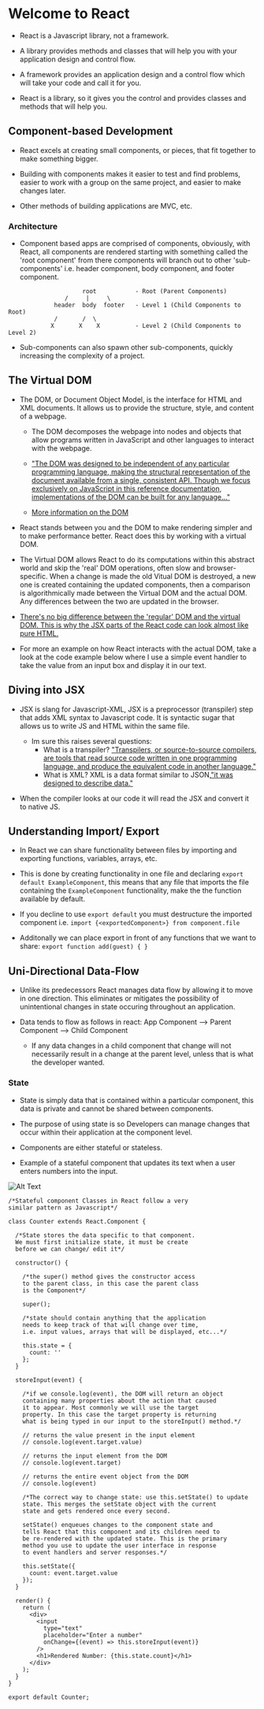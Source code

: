 # Welcome to React

* React is a Javascript library, not a framework.

* A library provides methods and classes that will help you with your application design and control flow.
* A framework provides an application design and a control flow which will take your code and call it for you.

* React is a library, so it gives you the control and provides classes and methods that will help you.

## Component-based Development

* React excels at creating small components, or pieces, that fit together to make something bigger.

* Building with components makes it easier to test and find problems, easier to work with a group on the same project, and easier to make changes later.

* Other methods of building applications are MVC, etc.

### Architecture

* Component based apps are comprised of components, obviously, with React, all components are rendered starting with something called the 'root component' from there components will branch out to other 'sub-components' i.e. header component, body component, and footer component.

```
                     root           - Root (Parent Components)
                /     |     \
             header  body  footer   - Level 1 (Child Components to Root)
             /       /  \
            X       X    X          - Level 2 (Child Components to Level 2)
```

* Sub-components can also spawn other sub-components, quickly increasing the complexity of a project.

## The Virtual DOM

* The DOM, or Document Object Model, is the interface for HTML and XML documents. It allows us to provide the structure, style, and content of a webpage.

  * The DOM decomposes the webpage into nodes and objects that allow programs written in JavaScript and other languages to interact with the webpage.

  * ["The DOM was designed to be independent of any particular programming language, making the structural representation of the document available from a single, consistent API. Though we focus exclusively on JavaScript in this reference documentation, implementations of the DOM can be built for any language..."](https://developer.mozilla.org/en-US/docs/Web/API/Document_Object_Model/Introduction)

  * [More information on the DOM](https://www.w3schools.com/js/js_htmldom.asp)

* React stands between you and the DOM to make rendering simpler and to make performance better. React does this by working with a virtual DOM.

* The Virtual DOM allows React to do its computations within this abstract world and skip the 'real' DOM operations, often slow and browser-specific. When a change is made the old Vitual DOM is destroyed, a new one is created containing the updated components, then a comparison is algorithmically made between the Virtual DOM and the actual DOM. Any differences between the two are updated in the browser.

* [There's no big difference between the 'regular' DOM and the virtual DOM. This is why the JSX parts of the React code can look almost like pure HTML.]('http://reactkungfu.com/2015/10/the-difference-between-virtual-dom-and-dom/')

* For more an example on how React interacts with the actual DOM, take a look at the code example below where I use a simple event handler to take the value from an input box and display it in our text.

## Diving into JSX

* JSX is slang for Javascript-XML, JSX is a preprocessor (transpiler) step that adds XML syntax to Javascript code. It is syntactic sugar that allows us to write JS and HTML within the same file.

  * Im sure this raises several questions:
    * What is a transpiler? ["Transpilers, or source-to-source compilers, are tools that read source code written in one programming language, and produce the equivalent code in another language."](https://scotch.io/tutorials/javascript-transpilers-what-they-are-why-we-need-them)
    * What is XML? XML is a data format similar to JSON,["it was designed to describe data."](https://www.xmlfiles.com/xml/xml-intro/)

* When the compiler looks at our code it will read the JSX and convert it to native JS.

## Understanding Import/ Export

* In React we can share functionality between files by importing and exporting functions, variables, arrays, etc.

* This is done by creating functionality in one file and declaring `export default ExampleComponent`, this means that any file that imports the file containing the `ExampleComponent` functionality, make the the function available by default.

* If you decline to use `export default` you must destructure the imported component i.e. `import {<exportedComponent>} from component.file`

* Additonally we can place export in front of any functions that we want to share:
  `export function add(guest) { }`

## Uni-Directional Data-Flow

* Unlike its predecessors React manages data flow by allowing it to move in one direction. This eliminates or mitigates the possibility of unintentional changes in state occuring throughout an application.

* Data tends to flow as follows in react: App Component --> Parent Component --> Child Component
  * If any data changes in a child component that change will not necessarily result in a change at the parent level, unless that is what the developer wanted.

### State

* State is simply data that is contained within a particular component, this data is private and cannot be shared between components.

* The purpose of using state is so Developers can manage changes that occur within their application at the component level.

* Components are either stateful or stateless.

* Example of a stateful component that updates its text when a user enters numbers into the input.

![Alt Text]()

```JS
/*Stateful component Classes in React follow a very
similar pattern as Javascript*/

class Counter extends React.Component {

  /*State stores the data specific to that component.
  We must first initialize state, it must be create
  before we can change/ edit it*/

  constructor() {

    /*the super() method gives the constructor access
    to the parent class, in this case the parent class
    is the Component*/

    super();

    /*state should contain anything that the application
    needs to keep track of that will change over time,
    i.e. input values, arrays that will be displayed, etc...*/

    this.state = {
      count: ''
    };
  }

  storeInput(event) {

    /*if we console.log(event), the DOM will return an object
    containing many properties about the action that caused
    it to appear. Most commonly we will use the target
    property. In this case the target property is returning
    what is being typed in our input to the storeInput() method.*/

    // returns the value present in the input element
    // console.log(event.target.value)

    // returns the input element from the DOM
    // console.log(event.target)

    // returns the entire event object from the DOM
    // console.log(event)

    /*The correct way to change state: use this.setState() to update
    state. This merges the setState object with the current
    state and gets rendered once every second.

    setState() enqueues changes to the component state and
    tells React that this component and its children need to
    be re-rendered with the updated state. This is the primary
    method you use to update the user interface in response
    to event handlers and server responses.*/

    this.setState({
      count: event.target.value
    });
  }

  render() {
    return (
      <div>
        <input
          type="text"
          placeholder="Enter a number"
          onChange={(event) => this.storeInput(event)}
        />
        <h1>Rendered Number: {this.state.count}</h1>
      </div>
    );
  }
}

export default Counter;
```
